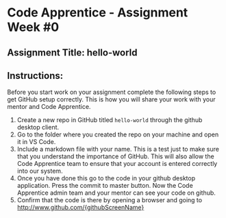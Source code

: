 # Code Apprentice - Assignment Week #0

## Assignment Title: hello-world

## Instructions:

Before you start work on your assignment complete the following steps to get GitHub setup correctly. This is how you will share your work with your mentor and Code Apprentice.

1. Create a new repo in GitHub titled `hello-world` through the github desktop client.
2. Go to the folder where you created the repo on your machine and open it in VS Code.
3. Include a markdown file with your name. This is a test just to make sure that you understand the importance of GitHub. This will also allow the Code Apprentice team to ensure that your account is entered correctly into our system.
4. Once you have done this go to the code in your github desktop application. Press the commit to master button. Now the Code Apprentice admin team and your mentor can see your code on github.
5. Confirm that the code is there by opening a browser and going to http://www.github.com/{githubScreenName}
